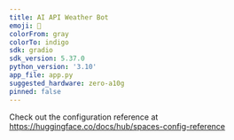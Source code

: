 ```yaml
---
title: AI API Weather Bot
emoji: 📄
colorFrom: gray
colorTo: indigo
sdk: gradio
sdk_version: 5.37.0
python_version: '3.10'
app_file: app.py
suggested_hardware: zero-a10g
pinned: false
---
```


Check out the configuration reference at https://huggingface.co/docs/hub/spaces-config-reference